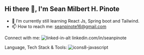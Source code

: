 ## Hi there 👋, I'm Sean Milbert H. Pinote

<!--
**seannpenn/seannpenn** is a ✨ _special_ ✨ repository because its `README.md` (this file) appears on your GitHub profile.

Here are some ideas to get you started:

- 🔭 I’m currently working on ...
- 🌱 I’m currently learning Vue JS, Vue Router & Python Djanggo
- 👯 I’m looking to collaborate on ...
- 🤔 I’m looking for help with ...
- 💬 Ask me about ...
- 📫 How to reach me: ...
- 😄 Pronouns: ...
- ⚡ Fun fact: ...
-->
- 🌱 I’m currently still learning React Js, Spring boot and Tailwind.
- 📫 How to reach me: seanpinote16@gmail.com


Connect with me:
![linked-in-alt](https://github.com/user-attachments/assets/f5aca3c4-848f-4182-ad47-bd25d3216c92)
linkedin.com/in/seanpinote

Language, Tech Stack & Tools:
![icons8-javascript](https://github.com/user-attachments/assets/77226a43-4ea0-4035-a65a-3801c69f68d5)

